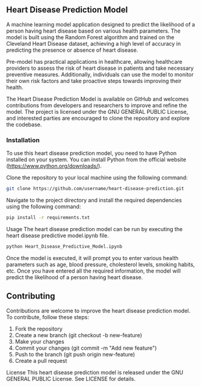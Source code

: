## Heart Disease Prediction Model
A machine learning model application designed to predict the likelihood of a person having heart disease based on various health parameters. The model is built using the Random Forest algorithm and trained on the Cleveland Heart Disease dataset, achieving a high level of accuracy in predicting the presence or absence of heart disease.

Pre-model has practical applications in healthcare, allowing healthcare providers to assess the risk of heart disease in patients and take necessary preventive measures. Additionally, individuals can use the model to monitor their own risk factors and take proactive steps towards improving their health.

The Heart Disease Prediction Model is available on GitHub and welcomes contributions from developers and researchers to improve and refine the model. The project is licensed under the GNU GENERAL PUBLIC License, and interested parties are encouraged to clone the repository and explore the codebase.

### Installation
To use this heart disease prediction model, you need to have Python installed on your system. You can install Python from the official website (https://www.python.org/downloads/).

Clone the repository to your local machine using the following command:

```bash
git clone https://github.com/username/heart-disease-prediction.git
```

Navigate to the project directory and install the required dependencies using the following command:

```bash
pip install -r requirements.txt
```

Usage
The heart disease prediction model can be run by executing the heart disease predictive model.ipynb file.

```bash
python Heart_Disease_Predictive_Model.ipynb
```
Once the model is executed, it will prompt you to enter various health parameters such as age, blood pressure, cholesterol levels, smoking habits, etc. Once you have entered all the required information, the model will predict the likelihood of a person having heart disease.

## Contributing
Contributions are welcome to improve the heart disease prediction model. To contribute, follow these steps:
 1. Fork the repository
 2. Create a new branch (git checkout -b new-feature)
 3. Make your changes
 4. Commit your changes (git commit -m "Add new feature")
 5. Push to the branch (git push origin new-feature)
 6. Create a pull request
  
License
This heart disease prediction model is released under the GNU GENERAL PUBLIC License. See LICENSE for details.
